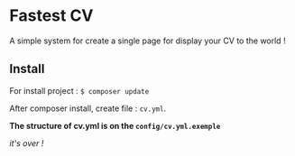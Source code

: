 Fastest CV
===========

A simple system for create a single page for display your CV to the world !


Install
-------

For install project : 
    `$ composer update`

After composer install, create file : `cv.yml`.

**The structure of cv.yml is on the `config/cv.yml.exemple`**

*it's over !*